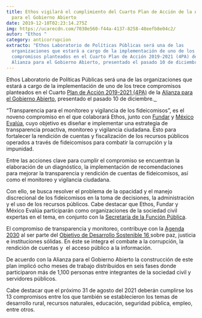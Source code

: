 ```yaml
---
title: Ethos vigilará el cumplimiento del Cuarto Plan de Acción de la Alianza
  para el Gobierno Abierto
date: 2019-12-10T02:23:14.275Z
img: https://ucarecdn.com/7030e560-f44a-4137-8258-48eefb8e04c2/
autor: "Ethos "
category: anticorrupcion
extracto: "Ethos Laboratorio de Políticas Públicas será una de las
  organizaciones que estará a cargo de la implementación de uno de los trece
  compromisos planteados en el Cuarto Plan de Acción 2019-2021 (4PA) de la
  Alianza para el Gobierno Abierto, presentado el pasado 10 de diciembre.  "
---
```

Ethos Laboratorio de Políticas Públicas será una de las organizaciones que estará a cargo de la implementación de uno de los trece compromisos planteados en el Cuarto [Plan de Acción 2019-2021 (4PA)](https://gobabiertomx.org/presentacion-del-cuarto-plan-de-accion-de-la-alianza-para-el-gobierno-abierto-en-mexico-2/) de la [Alianza para el Gobierno Abierto](http://dgti-transparencia-gobierno-abierto-staging.k8s.funcionpublica.gob.mx/), presentado el pasado 10 de diciembre.[  ](https://gobabiertomx.org/presentacion-del-cuarto-plan-de-accion-de-la-alianza-para-el-gobierno-abierto-en-mexico-2/)

“Transparencia para el monitoreo y vigilancia de los fideicomisos”, es el noveno compromiso en el que colaborará Ethos, junto con [Fundar](https://fundar.org.mx/) y [México Evalúa](https://www.mexicoevalua.org/), cuyo objetivo es diseñar e implementar una estrategia de transparencia proactiva, monitoreo y vigilancia ciudadana. Esto para fortalecer la rendición de cuentas y fiscalización de los recursos públicos operados a través de fideicomisos para combatir la corrupción y la impunidad.

Entre las acciones clave para cumplir el compromiso se encuentran la elaboración de un diagnóstico, la implementación de recomendaciones para mejorar la transparencia y rendición de cuentas de fideicomisos, así como el monitoreo y vigilancia ciudadana. 

Con ello, se busca resolver el problema de la opacidad y el manejo discrecional de los fideicomisos en la toma de decisiones, la administración y el uso de los recursos públicos. Cabe destacar que Ethos, Fundar y México Evalúa participarán como organizaciones de la sociedad civil expertas en el tema, en conjunto con la [Secretaría de la Función Pública](https://www.gob.mx/sfp). 

El compromiso de transparencia y monitoreo, contribuye con la [Agenda 2030](https://www.gob.mx/agenda2030) al ser parte del [Objetivo de Desarrollo Sostenible 16 ](https://www.gob.mx/agenda2030/articulos/16-paz-justicia-e-instituciones-solidas)sobre paz, justicia e instituciones sólidas. En éste se integra el combate a la corrupción, la rendición de cuentas y  el acceso público a la información. 

De acuerdo con la Alianza para el Gobierno Abierto la construcción de este plan implicó ocho meses de trabajo distribuidos en seis fases donde participaron más de 1,100 personas entre integrantes de la sociedad civil y servidores públicos. 

Cabe destacar que el próximo 31 de agosto del 2021 deberán cumplirse los 13 compromisos entre los que también se establecieron los temas de desarrollo rural, recursos naturales, educación, seguridad pública, empleo, entre otros.